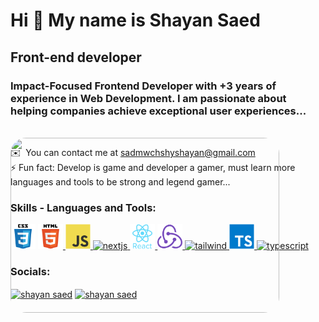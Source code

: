 Hi 👋 My name is Shayan Saed
============================

<h2 align="left">Front-end developer</h2>

<h3 align="left">Impact-Focused Frontend Developer with +3 years of experience in Web Development. I am passionate about helping companies achieve exceptional user experiences...</h3>


</br>


<img align="right" width="430" height="280" style="border-radius:25px; position:fixed;" src="https://media1.giphy.com/media/v1.Y2lkPTc5MGI3NjExZ2M3Z2p4eDk5cmdmYTBpdGt6N2tyc3llMWYzeXk1OXAzejRkMnlyOSZlcD12MV9pbnRlcm5hbF9naWZfYnlfaWQmY3Q9Zw/qgQUggAC3Pfv687qPC/giphy.webp">


✉️  You can contact me at [sadmwchshyshayan@gmail.com](mailto:sadmwchshyshayan@gmail.com) <br/>
⚡ Fun fact: Develop is game and developer a gamer, must learn more languages and tools to be strong and legend gamer...
<br/>

<h3 align="left">Skills - Languages and Tools:</h3>
<p align="left"> <a href="https://www.w3schools.com/css/" target="_blank" rel="noreferrer"> <img src="https://raw.githubusercontent.com/devicons/devicon/master/icons/css3/css3-original-wordmark.svg" alt="css3" width="40" height="40"/></a> <a href="https://www.w3.org/html/" target="_blank" rel="noreferrer"> <img src="https://raw.githubusercontent.com/devicons/devicon/master/icons/html5/html5-original-wordmark.svg" alt="html5" width="40" height="40"/> </a> <a href="https://developer.mozilla.org/en-US/docs/Web/JavaScript" target="_blank" rel="noreferrer"> <img src="https://raw.githubusercontent.com/devicons/devicon/master/icons/javascript/javascript-original.svg" alt="javascript" width="40" height="40"/> </a> <a href="https://nextjs.org/" target="_blank" rel="noreferrer"> <img src="https://www.svgrepo.com/download/368858/nextjs.svg" alt="nextjs" width="40" height="40"/> </a> <a href="https://reactjs.org/" target="_blank" rel="noreferrer"> <img src="https://raw.githubusercontent.com/devicons/devicon/master/icons/react/react-original-wordmark.svg" alt="react" width="40" height="40"/> </a> <a href="https://redux.js.org" target="_blank" rel="noreferrer"> <img src="https://raw.githubusercontent.com/devicons/devicon/master/icons/redux/redux-original.svg" alt="redux" width="40" height="40"/> </a> <a href="https://tailwindcss.com/" target="_blank" rel="noreferrer"> <img src="https://www.vectorlogo.zone/logos/tailwindcss/tailwindcss-icon.svg" alt="tailwind" width="40" height="40"/> </a> <a href="https://www.typescriptlang.org/" target="_blank" rel="noreferrer"> <img src="https://raw.githubusercontent.com/devicons/devicon/master/icons/typescript/typescript-original.svg" alt="typescript" width="40" height="40"/> </a> <a href="https://mui.com/material-ui/" target="_blank" rel="noreferrer"> <img src="https://www.svgrepo.com/download/354048/material-ui.svg" alt="typescript" width="40" height="40"/> </a> </p>



<h3 align="left">Socials:</h3>
<p align="left">
<a href="https://linkedin.com/in/shayan saed" target="blank"><img align="center" src="https://raw.githubusercontent.com/rahuldkjain/github-profile-readme-generator/master/src/images/icons/Social/linked-in-alt.svg" alt="shayan saed" height="30" width="40" /></a>
<a href="https://t.me/developerkid01" target="blank"><img align="center" src="https://www.svgrepo.com/download/452115/telegram.svg" alt="shayan saed" height="30" width="40" /></a>
</p>
